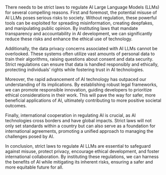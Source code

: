 There needs to be strict laws to regulate AI Large Language Models (LLMs) for several compelling reasons. First and foremost, the potential misuse of AI LLMs poses serious risks to society. Without regulation, these powerful tools can be exploited for spreading misinformation, creating deepfakes, and manipulating public opinion. By instituting laws that mandate transparency and accountability in AI development, we can significantly reduce these risks and enhance the ethical use of technology.

Additionally, the data privacy concerns associated with AI LLMs cannot be overlooked. These systems often utilize vast amounts of personal data to train their algorithms, raising questions about consent and data security. Strict regulations can ensure that data is handled responsibly and ethically, protecting individuals’ rights while fostering trust in AI technologies.

Moreover, the rapid advancement of AI technology has outpaced our understanding of its implications. By establishing robust legal frameworks, we can promote responsible innovation, guiding developers to prioritize ethical considerations in their work. This will pave the way for safer, more beneficial applications of AI, ultimately contributing to more positive societal outcomes.

Finally, international cooperation in regulating AI is crucial, as AI technologies cross borders and have global impacts. Strict laws will not only set standards within a country but can also serve as a foundation for international agreements, promoting a unified approach to managing the challenges posed by AI.

In conclusion, strict laws to regulate AI LLMs are essential to safeguard against misuse, protect privacy, encourage ethical development, and foster international collaboration. By instituting these regulations, we can harness the benefits of AI while mitigating its inherent risks, ensuring a safer and more equitable future for all.